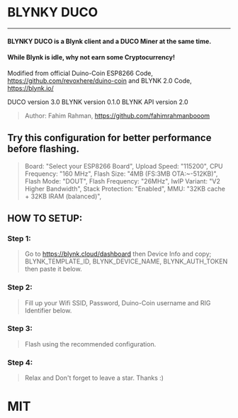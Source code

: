 # BLYNKY DUCO
 --------------
#### BLYNKY DUCO is a Blynk client and a DUCO Miner at the same time. 
#### While Blynk is idle, why not earn some Cryptocurrency!
 
 Modified from official Duino-Coin ESP8266 Code,
 https://github.com/revoxhere/duino-coin and
 BLYNK 2.0 Code, https://blynk.io/

 DUCO version 3.0
 BLYNK version 0.1.0
 BLYNK API version 2.0
 
 >Author: Fahim Rahman, https://github.com/fahimrahmanbooom

  ## Try this configuration for better performance before flashing.

  >Board: "Select your ESP8266 Board", 
  >Upload Speed: "115200", 
  >CPU Frequency: "160 MHz", 
  >Flash Size: "4MB (FS:3MB OTA:~-512KB)", 
  >Flash Mode: "DOUT", 
  >Flash Frequency: "26MHz", 
  >IwIP Variant: "V2 Higher Bandwidth", 
  >Stack Protection: "Enabled", 
  >MMU: "32KB cache + 32KB IRAM (balanced)",

 ## HOW TO SETUP:

  ### Step 1:
  >Go to https://blynk.cloud/dashboard then Device Info and copy;
  BLYNK_TEMPLATE_ID, BLYNK_DEVICE_NAME, BLYNK_AUTH_TOKEN then paste it below.
  
   ### Step 2:
  >Fill up your Wifi SSID, Password, Duino-Coin username and RIG Identifier below.

  ### Step 3:
  >Flash using the recommended configuration.

  ### Step 4:
  >Relax and Don't forget to leave a star. Thanks :)
  
  # MIT
